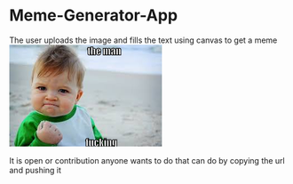 # Meme-Generator-App
The user uploads the image and fills the text using canvas to get a meme
<img src="images/canvas.png"> 



It is open or contribution anyone wants to do that can do by copying the url and pushing it
